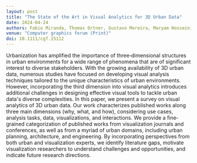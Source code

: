 ```yaml
---
layout: post
title: "The State of the Art in Visual Analytics for 3D Urban Data"
date: 2024-04-24
authors: Fabio Miranda, Thomas Ortner, Gustavo Moreira, Maryam Hosseini, Milena Vuckovic, Filip Biljecki, Claudio Silva, Marcos Lage & Nivan Ferreira
venue: "Computer graphics forum (Print)"
doi: 10.1111/cgf.15112
---
```

Urbanization has amplified the importance of three‐dimensional structures in urban environments for a wide range of phenomena that are of significant interest to diverse stakeholders. With the growing availability of 3D urban data, numerous studies have focused on developing visual analysis techniques tailored to the unique characteristics of urban environments. However, incorporating the third dimension into visual analytics introduces additional challenges in designing effective visual tools to tackle urban data's diverse complexities. In this paper, we present a survey on visual analytics of 3D urban data. Our work characterizes published works along three main dimensions (why, what, and how), considering use cases, analysis tasks, data, visualizations, and interactions. We provide a fine‐grained categorization of published works from visualization journals and conferences, as well as from a myriad of urban domains, including urban planning, architecture, and engineering. By incorporating perspectives from both urban and visualization experts, we identify literature gaps, motivate visualization researchers to understand challenges and opportunities, and indicate future research directions.
